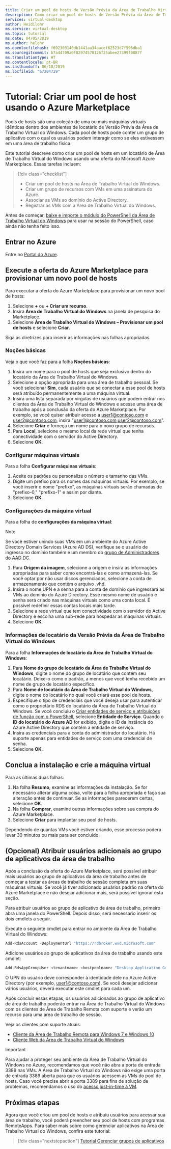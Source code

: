 ```yaml
---
title: Criar um pool de hosts de Versão Prévia da Área de Trabalho Virtual do Windows usando o Azure Marketplace – Azure
description: Como criar um pool de hosts de Versão Prévia da Área de Trabalho Virtual do Windows usando o Azure Marketplace.
services: virtual-desktop
author: Heidilohr
ms.service: virtual-desktop
ms.topic: tutorial
ms.date: 04/05/2019
ms.author: helohr
ms.openlocfilehash: f692303140db1441aa34aacef62523d7f596dba1
ms.sourcegitcommit: b7a44709a0f82974578126f25abee27399f0887f
ms.translationtype: HT
ms.contentlocale: pt-BR
ms.lasthandoff: 06/18/2019
ms.locfileid: "67204729"
---
```

# <a name="tutorial-create-a-host-pool-by-using-the-azure-marketplace"></a>Tutorial: Criar um pool de host usando o Azure Marketplace

Pools de hosts são uma coleção de uma ou mais máquinas virtuais idênticas dentro dos ambientes de locatário de Versão Prévia da Área de Trabalho Virtual do Windows. Cada pool de hosts pode conter um grupo de aplicativo com o qual os usuários podem interagir como se eles estivessem em uma área de trabalho física.

Este tutorial descreve como criar um pool de hosts em um locatário de Área de Trabalho Virtual do Windows usando uma oferta do Microsoft Azure Marketplace. Essas tarefas incluem:

> [!div class="checklist"]
> * Criar um pool de hosts na Área de Trabalho Virtual do Windows.
> * Criar um grupo de recursos com VMs em uma assinatura do Azure.
> * Associar as VMs ao domínio do Active Directory.
> * Registrar as VMs com a Área de Trabalho Virtual do Windows.

Antes de começar, [baixe e importe o módulo do PowerShell da Área de Trabalho Virtual do Windows](https://docs.microsoft.com/powershell/windows-virtual-desktop/overview) para usar na sessão do PowerShell, caso ainda não tenha feito isso.

## <a name="sign-in-to-azure"></a>Entrar no Azure

Entre no [Portal do Azure](https://portal.azure.com).

## <a name="run-the-azure-marketplace-offering-to-provision-a-new-host-pool"></a>Execute a oferta do Azure Marketplace para provisionar um novo pool de hosts

Para executar a oferta do Azure Marketplace para provisionar um novo pool de hosts:

1. Selecione **+** ou **+ Criar um recurso**.
2. Insira **Área de Trabalho Virtual do Windows** na janela de pesquisa do Marketplace.
3. Selecione **Área de Trabalho Virtual do Windows – Provisionar um pool de hosts** e selecione **Criar**.

Siga as diretrizes para inserir as informações nas folhas apropriadas.

### <a name="basics"></a>Noções básicas

Veja o que você faz para a folha **Noções básicas**:

1. Insira um nome para o pool de hosts que seja exclusivo dentro do locatário da Área de Trabalho Virtual do Windows.
2. Selecione a opção apropriada para uma área de trabalho pessoal. Se você selecionar **Sim**, cada usuário que se conectar a esse pool de hosts será atribuído permanentemente a uma máquina virtual.
3. Insira uma lista separada por vírgulas de usuários que podem entrar nos clientes da Área de Trabalho Virtual do Windows e acesse uma área de trabalho após a conclusão da oferta do Azure Marketplace. Por exemplo, se você quiser atribuir acesso a user1@contoso.com e user2@contoso.com, insira "user1@contoso.com,user2@contoso.com".
4. Selecione **Criar** e forneça um nome para o novo grupo de recursos.
5. Para **Local**, selecione o mesmo local da rede virtual que tenha conectividade com o servidor do Active Directory.
6. Selecione **OK**.

### <a name="configure-virtual-machines"></a>Configurar máquinas virtuais

Para a folha **Configurar máquinas virtuais**:

1. Aceite os padrões ou personalize o número e tamanho das VMs.
2. Digite um prefixo para os nomes das máquinas virtuais. Por exemplo, se você inserir o nome “prefixo”, as máquinas virtuais serão chamadas de "prefixo-0," "prefixo-1" e assim por diante.
3. Selecione **OK**.

### <a name="virtual-machine-settings"></a>Configurações da máquina virtual

Para a folha de **configurações da máquina virtual**:

>[!NOTE]
> Se você estiver unindo suas VMs em um ambiente do Azure Active Directory Domain Services (Azure AD DS), verifique se o usuário de ingresso no domínio também é um membro do [grupo de Administradores do AAD DC](https://docs.microsoft.com/azure/active-directory-domain-services/active-directory-ds-getting-started-admingroup#task-3-configure-administrative-group).

1. Para **Origem da imagem**, selecione a origem e insira as informações apropriadas para saber como encontrá-las e como armazená-las. Se você optar por não usar discos gerenciados, selecione a conta de armazenamento que contém o arquivo .vhd.
2. Insira o nome UPN e a senha para a conta de domínio que ingressará as VMs ao domínio do Azure Directory. Esse mesmo nome de usuário e senha será criado nas máquinas virtuais como uma conta local. É possível redefinir essas contas locais mais tarde.
3. Selecione a rede virtual que tem conectividade com o servidor do Active Directory e escolha uma sub-rede para hospedar as máquinas virtuais.
4. Selecione **OK**.

### <a name="windows-virtual-desktop-preview-tenant-information"></a>Informações de locatário da Versão Prévia da Área de Trabalho Virtual do Windows

Para a folha **Informações de locatário da Área de Trabalho Virtual do Windows**:

1. Para **Nome do grupo de locatário da Área de Trabalho Virtual do Windows**, digite o nome do grupo de locatário que contém seu locatário. Deixe-o como o padrão, a menos que você tenha recebido um nome de grupo de locatário específico.
2. Para **Nome de locatário da Área de Trabalho Virtual do Windows**, digite o nome do locatário no qual você criará esse pool de hosts.
3. Especifique o tipo de credenciais que você deseja usar para autenticar como o proprietário RDS do locatário da Área de Trabalho Virtual do Windows. Se você concluiu o [Criar entidades de serviço e atribuições de função com o PowerShell](./create-service-principal-role-powershell.md), selecione **Entidade de Serviço**. Quando o **ID do locatário do Azure AD** for exibido, digite o ID da instância do Azure Active Directory que contém a entidade de serviço.
4. Insira as credenciais para a conta do administrador do locatário. Há suporte apenas para entidades de serviço com uma credencial de senha.
5. Selecione **OK**.

## <a name="complete-setup-and-create-the-virtual-machine"></a>Conclua a instalação e crie a máquina virtual

Para as últimas duas folhas:

1. Na folha **Resumo**, examine as informações da instalação. Se for necessário alterar alguma coisa, volte para a folha apropriada e faça sua alteração antes de continuar. Se as informações parecerem certas, selecione **OK**.
2. Na folha **Comprar**, examine outras informações sobre sua compra do Azure Marketplace.
3. Selecione **Criar** para implantar seu pool de hosts.

Dependendo de quantas VMs você estiver criando, esse processo poderá levar 30 minutos ou mais para ser concluído.

## <a name="optional-assign-additional-users-to-the-desktop-application-group"></a>(Opcional) Atribuir usuários adicionais ao grupo de aplicativos da área de trabalho

Após a conclusão da oferta do Azure Marketplace, será possível atribuir mais usuários ao grupo de aplicativos da área de trabalho antes de começar a testar as áreas de trabalho de sessão completa em suas máquinas virtuais. Se você já tiver adicionado usuários padrão na oferta do Azure Marketplace e não desejar adicionar mais, será possível ignorar esta seção.

Para atribuir usuários ao grupo de aplicativo de área de trabalho, primeiro abra uma janela do PowerShell. Depois disso, será necessário inserir os dois cmdlets a seguir.

Execute o seguinte cmdlet para entrar no ambiente da Área de Trabalho Virtual do Windows:

```powershell
Add-RdsAccount -DeploymentUrl "https://rdbroker.wvd.microsoft.com"
```

Adicione usuários ao grupo de aplicativos da área de trabalho usando este cmdlet:

```powershell
Add-RdsAppGroupUser <tenantname> <hostpoolname> "Desktop Application Group" -UserPrincipalName <userupn>
```

O UPN do usuário deve corresponder à identidade dele no Azure Active Directory (por exemplo, user1@contoso.com). Se você desejar adicionar vários usuários, deverá executar este cmdlet para cada um.

Após concluir essas etapas, os usuários adicionados ao grupo de aplicativo de área de trabalho poderão entrar na Área de Trabalho Virtual do Windows com os clientes de Área de Trabalho Remota com suporte e verão um recurso para uma área de trabalho de sessão.

Veja os clientes com suporte atuais:

- [Cliente da Área de Trabalho Remota para Windows 7 e Windows 10](connect-windows-7-and-10.md)
- [Cliente Web da Área de Trabalho Virtual do Windows](connect-web.md)

>[!IMPORTANT]
>Para ajudar a proteger seu ambiente da Área de Trabalho Virtual do Windows no Azure, recomendamos que você não abra a porta de entrada 3389 nas VMs. A Área de Trabalho Virtual do Windows não exige uma porta de entrada 3389 aberta para que os usuários acessem as VMs do pool de hosts. Caso você precise abrir a porta 3389 para fins de solução de problemas, recomendamos o uso do [acesso just-in-time à VM](https://docs.microsoft.com/azure/security-center/security-center-just-in-time).

## <a name="next-steps"></a>Próximas etapas

Agora que você criou um pool de hosts e atribuiu usuários para acessar sua área de trabalho, você poderá preencher seu pool de hosts com programas RemoteApps. Para saber mais sobre como gerenciar aplicativos na Área de Trabalho Virtual do Windows, confira este tutorial:

> [!div class="nextstepaction"]
> [Tutorial Gerenciar grupos de aplicativos](./manage-app-groups.md)

